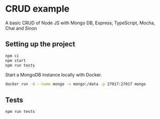 # CRUD example
A basic CRUD of Node JS with Mongo DB, Express, TypeScript, Mocha, Chai and Sinon

## Setting up the project

```bash
npm ci
npm start
npm run tests

```
Start a MongoDB instance locally with Docker.

```bash
docker run -d --name mongo -v mongo:/data -p 27017:27017 mongo
```

## Tests

```bash
npm run tests
```
